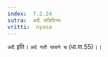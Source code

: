 ```yaml
---
index:  7.2.24
sutra:  अर्देः सन्निविभ्यः
vritti:  nyasa
---
```


`अर्देः` इति। `अर्द गतौ याचने च` (धा.पा.55)।।

